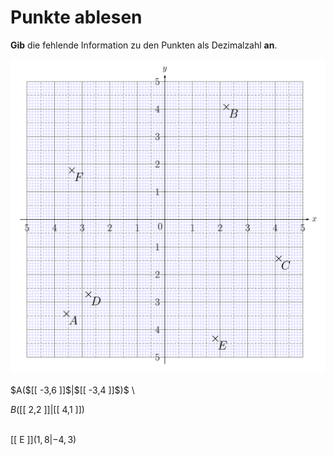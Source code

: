 <!--
version:  0.0.1

language: de

@style
input {
    text-align: center;
}

.flex-container {
    display: flex;
    flex-wrap: wrap;
    align-items: stretch;
    gap: 20px;
}

.flex-child {
    flex: 1;
    min-width: 350px;
    margin-right: 20px;
}

@media (max-width: 400px) {
    .flex-child {
        flex: 100%;
        margin-right: 0;
    }
}
@end

formula: \carry   \textcolor{red}{\scriptsize #1}
formula: \digit   \rlap{\carry{#1}}\phantom{#2}#2
formula: \permil  \text{‰}

import: https://raw.githubusercontent.com/LiaTemplates/Tikz-Jax/main/README.md

script: https://cdn.jsdelivr.net/gh/LiaTemplates/Tikz-Jax@main/dist/index.js


tags: Koordinatensystem, Stelle, Punkt, Dezimalzahlen, Negative Zahlen, leicht, normal, Angeben

comment: Stellen und Punkte aus dem Koordinatensystem auslesen mit negativen Dezimalzahlen.

author: Martin Lommatzsch

-->




# Punkte ablesen


**Gib** die fehlende Information zu den Punkten als Dezimalzahl **an**.

<center>


<!-- style="width:1000px" -->
![](https://raw.githubusercontent.com/MINT-the-GAP/Aufgabensammlung/refs/heads/main/Repetitorium/Kap3/Koord16.png)

</center>

<section class="flex-container">

<div class="flex-child">
 $A($[[  -3,6  ]]$|$[[  -3,4  ]]$)$ \
<br>
</div>

<div class="flex-child">

 $B($[[  2,2  ]]$|$[[  4,1  ]]$)$ \
<br>
</div>

<div class="flex-child">

 [[  E  ]]$( 1,8 | -4,3 )$ \
<br>

</div>

</section>

<br>
<br>
<br>
<br>
<br>